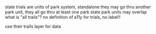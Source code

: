 state trials are units of park system, standalone
they may go thru another park unit, they all go thru at least one park
state park units may overlap
what is "all trails"?
no definition of a11y for trials, no label!!

use their trails layer for data

